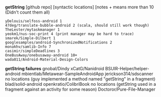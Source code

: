 **getString**
	[github repo] [syntactic locations] [notes
        + means more than 10 (Didn't count them all)

	yDelouis/selfoss-android 1 
	47deg/translate-bubble-android 2 (scala, should still work though)
	TheLester/mytaskmanager	1 
	yeokm1/nus-soc-print 4 (print manager may be hard to trace)
	smarek/Simple-Dilbert 1 
	googlesamples/android-SynchronizedNotifications 2 
	monakhv/samlib-Info 7
	casimir/simpleDeadlines	3
	OneBusAway/onebusaway-android 10+
	wada811/Android-Material-Design-Colors

**getString failures**
	gnobal/Dindy
	xCatG/Nanidroid
	BSUIR-Helper/helper-android
	mbientlab/Metawear-SampleAndroidApp
	jerickson314/sdscanner no locations (guy implemented a method named "getString" in a fragment)
	blad/solid-android
	openkratio/ColibriBook no locations (getString used in a fragment against an activity for some reason)
	Doctoror/Pure-File-Manager

	


